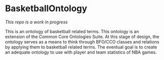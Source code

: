 # BasketballOntology
*This repo is a work in progress*

This is an ontology of basketball related terms. This ontology is an extension of the Common Core Ontologies Suite. At this stage of design, the ontology serves as a means to think through BFO/CCO classes and relations by applying them to basketball related terms. The eventual goal is to create an adequate ontology to use with player and team statistics of NBA games. 

